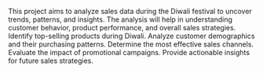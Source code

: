 This project aims to analyze sales data during the Diwali festival to uncover trends, patterns, and insights. The analysis will help in understanding customer behavior, product performance, and overall sales strategies.
Identify top-selling products during Diwali.
Analyze customer demographics and their purchasing patterns.
Determine the most effective sales channels.
Evaluate the impact of promotional campaigns.
Provide actionable insights for future sales strategies.
